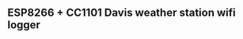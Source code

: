 ESP8266 + CC1101 Davis weather station wifi logger
--------------------------------------------------
